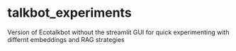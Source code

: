 # talkbot_experiments

Version of Ecotalkbot without the streamlit GUI for quick experimenting with differnt embeddings and RAG strategies
